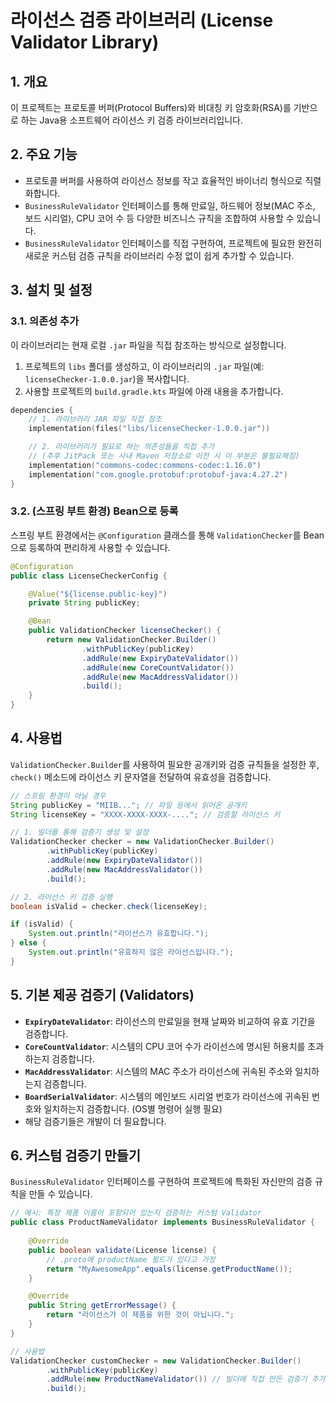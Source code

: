 # **라이선스 검증 라이브러리 (License Validator Library)**

## **1. 개요**

이 프로젝트는 프로토콜 버퍼(Protocol Buffers)와 비대칭 키 암호화(RSA)를 기반으로 하는 Java용 소프트웨어 라이선스 키 검증 라이브러리입니다. 


## **2. 주요 기능**

* 프로토콜 버퍼를 사용하여 라이선스 정보를 작고 효율적인 바이너리 형식으로 직렬화합니다.
* `BusinessRuleValidator` 인터페이스를 통해 만료일, 하드웨어 정보(MAC 주소, 보드 시리얼), CPU 코어 수 등 다양한 비즈니스 규칙을 조합하여 사용할 수 있습니다.
*  `BusinessRuleValidator` 인터페이스를 직접 구현하여, 프로젝트에 필요한 완전히 새로운 커스텀 검증 규칙을 라이브러리 수정 없이 쉽게 추가할 수 있습니다.

## **3. 설치 및 설정**

### **3.1. 의존성 추가**
이 라이브러리는 현재 로컬 `.jar` 파일을 직접 참조하는 방식으로 설정합니다.

1.  프로젝트의 `libs` 폴더를 생성하고, 이 라이브러리의 `.jar` 파일(예: `licenseChecker-1.0.0.jar`)을 복사합니다.
2.  사용할 프로젝트의 `build.gradle.kts` 파일에 아래 내용을 추가합니다.

~~~kotlin
dependencies {
    // 1. 라이브러리 JAR 파일 직접 참조
    implementation(files("libs/licenseChecker-1.0.0.jar"))

    // 2. 라이브러리가 필요로 하는 의존성들을 직접 추가
    // (추후 JitPack 또는 사내 Maven 저장소로 이전 시 이 부분은 불필요해짐)
    implementation("commons-codec:commons-codec:1.16.0")
    implementation("com.google.protobuf:protobuf-java:4.27.2")
}
~~~

### **3.2. (스프링 부트 환경) Bean으로 등록**
스프링 부트 환경에서는 `@Configuration` 클래스를 통해 `ValidationChecker`를 Bean으로 등록하여 편리하게 사용할 수 있습니다.

~~~java
@Configuration
public class LicenseCheckerConfig {

    @Value("${license.public-key}")
    private String publicKey;

    @Bean
    public ValidationChecker licenseChecker() {
        return new ValidationChecker.Builder()
                .withPublicKey(publicKey)
                .addRule(new ExpiryDateValidator())
                .addRule(new CoreCountValidator())
                .addRule(new MacAddressValidator())
                .build();
    }
}
~~~

## **4. 사용법**

`ValidationChecker.Builder`를 사용하여 필요한 공개키와 검증 규칙들을 설정한 후, `check()` 메소드에 라이선스 키 문자열을 전달하여 유효성을 검증합니다.

~~~java
// 스프링 환경이 아닐 경우
String publicKey = "MIIB..."; // 파일 등에서 읽어온 공개키
String licenseKey = "XXXX-XXXX-XXXX-...."; // 검증할 라이선스 키

// 1. 빌더를 통해 검증기 생성 및 설정
ValidationChecker checker = new ValidationChecker.Builder()
        .withPublicKey(publicKey)
        .addRule(new ExpiryDateValidator())
        .addRule(new MacAddressValidator())
        .build();

// 2. 라이선스 키 검증 실행
boolean isValid = checker.check(licenseKey);

if (isValid) {
    System.out.println("라이선스가 유효합니다.");
} else {
    System.out.println("유효하지 않은 라이선스입니다.");
}
~~~

## **5. 기본 제공 검증기 (Validators)**

* **`ExpiryDateValidator`**: 라이선스의 만료일을 현재 날짜와 비교하여 유효 기간을 검증합니다.
* **`CoreCountValidator`**: 시스템의 CPU 코어 수가 라이선스에 명시된 허용치를 초과하는지 검증합니다.
* **`MacAddressValidator`**: 시스템의 MAC 주소가 라이선스에 귀속된 주소와 일치하는지 검증합니다.
* **`BoardSerialValidator`**: 시스템의 메인보드 시리얼 번호가 라이선스에 귀속된 번호와 일치하는지 검증합니다. (OS별 명령어 실행 필요)
* 해당 검증기들은 개발이 더 필요합니다.

## **6. 커스텀 검증기 만들기**

`BusinessRuleValidator` 인터페이스를 구현하여 프로젝트에 특화된 자신만의 검증 규칙을 만들 수 있습니다.

~~~java
// 예시: 특정 제품 이름이 포함되어 있는지 검증하는 커스텀 Validator
public class ProductNameValidator implements BusinessRuleValidator {
    
    @Override
    public boolean validate(License license) {
        // .proto에 productName 필드가 있다고 가정
        return "MyAwesomeApp".equals(license.getProductName());
    }

    @Override
    public String getErrorMessage() {
        return "라이선스가 이 제품을 위한 것이 아닙니다.";
    }
}

// 사용법
ValidationChecker customChecker = new ValidationChecker.Builder()
        .withPublicKey(publicKey)
        .addRule(new ProductNameValidator()) // 빌더에 직접 만든 검증기 추가
        .build();
~~~
